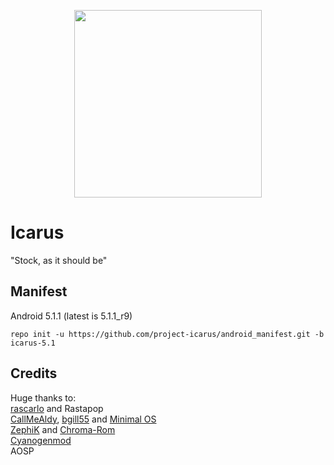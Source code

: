<p align="center">
  <img src="https://raw.github.com/project-icarus/android_manifest/icarus-5.1/icarus-logo.png" width="300">
</p>

Icarus
=============
"Stock, as it should be" 

Manifest
-------------
Android 5.1.1 (latest is 5.1.1_r9)

`repo init -u https://github.com/project-icarus/android_manifest.git -b icarus-5.1`

Credits
------------
Huge thanks to:  
[rascarlo](https://plus.google.com/+CarloDiNuccio/) and Rastapop  
[CallMeAldy](https://github.com/CallMeAldy), [bgill55](https://github.com/bgill55) and [Minimal OS](https://github.com/MinimalOS)  
[ZephiK](https://github.com/zephiK) and [Chroma-Rom](https://github.com/Chroma-Aosp)  
[Cyanogenmod](https://github.com/CyanogenMod)  
AOSP  
